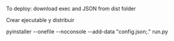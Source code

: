 To deploy: download exec and JSON from dist folder

Crear ejecutable y distribuir

pyinstaller --onefile --noconsole --add-data "config.json;." run.py
